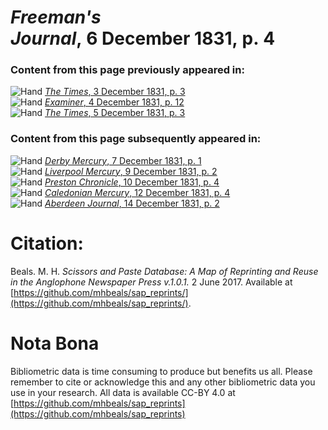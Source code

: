 # *Freeman's Journal*, 6 December 1831, p. 4  
  
### Content from this page previously appeared in:  
![Hand](http://scissorsandpaste.net/wp-content/uploads/2017/06/smallhandpointer.png) [*The Times*, 3 December 1831, p. 3](https://mhbeals.github.io/sap_html/The-Times/The-Times-3-December-1831-p-3)  
![Hand](http://scissorsandpaste.net/wp-content/uploads/2017/06/smallhandpointer.png) [*Examiner*, 4 December 1831, p. 12](https://mhbeals.github.io/sap_html/Examiner/Examiner-4-December-1831-p-12)  
![Hand](http://scissorsandpaste.net/wp-content/uploads/2017/06/smallhandpointer.png) [*The Times*, 5 December 1831, p. 3](https://mhbeals.github.io/sap_html/The-Times/The-Times-5-December-1831-p-3)  
  
### Content from this page subsequently appeared in:  
![Hand](http://scissorsandpaste.net/wp-content/uploads/2017/06/smallhandpointer.png) [*Derby Mercury*, 7 December 1831, p. 1](https://mhbeals.github.io/sap_html/Derby-Mercury/Derby-Mercury-7-December-1831-p-1)  
![Hand](http://scissorsandpaste.net/wp-content/uploads/2017/06/smallhandpointer.png) [*Liverpool Mercury*, 9 December 1831, p. 2](https://mhbeals.github.io/sap_html/Liverpool-Mercury/Liverpool-Mercury-9-December-1831-p-2)  
![Hand](http://scissorsandpaste.net/wp-content/uploads/2017/06/smallhandpointer.png) [*Preston Chronicle*, 10 December 1831, p. 4](https://mhbeals.github.io/sap_html/Preston-Chronicle/Preston-Chronicle-10-December-1831-p-4)  
![Hand](http://scissorsandpaste.net/wp-content/uploads/2017/06/smallhandpointer.png) [*Caledonian Mercury*, 12 December 1831, p. 4](https://mhbeals.github.io/sap_html/Caledonian-Mercury/Caledonian-Mercury-12-December-1831-p-4)  
![Hand](http://scissorsandpaste.net/wp-content/uploads/2017/06/smallhandpointer.png) [*Aberdeen Journal*, 14 December 1831, p. 2](https://mhbeals.github.io/sap_html/Aberdeen-Journal/Aberdeen-Journal-14-December-1831-p-2)  


# Citation: 

Beals. M. H. *Scissors and Paste Database: A Map of Reprinting and Reuse in the Anglophone Newspaper Press v.1.0.1.* 2 June 2017. Available at [https://github.com/mhbeals/sap_reprints/](https://github.com/mhbeals/sap_reprints/). 

# Nota Bona

Bibliometric data is time consuming to produce but benefits us all. Please remember to cite or acknowledge this and any other bibliometric data you use in your research. All data is available CC-BY 4.0 at [https://github.com/mhbeals/sap_reprints](https://github.com/mhbeals/sap_reprints)
